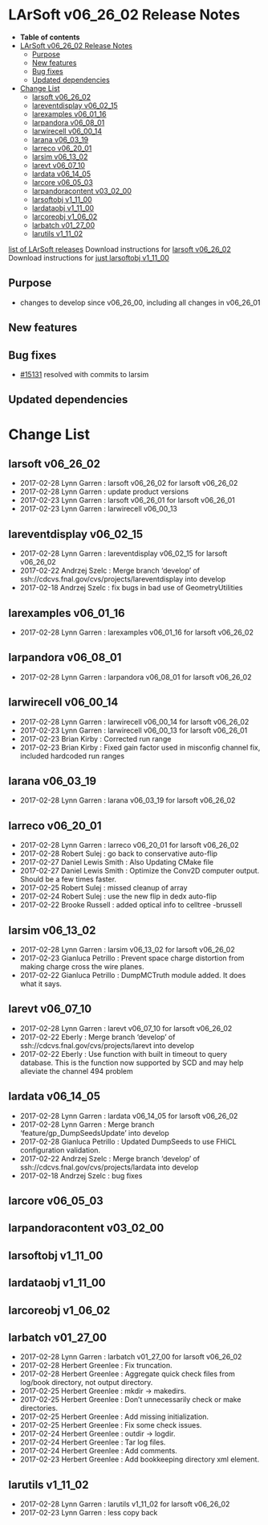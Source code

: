 LArSoft v06\_26\_02 Release Notes
======================================================================

-   **Table of contents**
-   [LArSoft v06\_26\_02 Release Notes](#LArSoft-v06_26_02-Release-Notes)
    -   [Purpose](#Purpose)
    -   [New features](#New-features)
    -   [Bug fixes](#Bug-fixes)
    -   [Updated dependencies](#Updated-dependencies)
-   [Change List](#Change-List)
    -   [larsoft v06\_26\_02](#larsoft-v06_26_02)
    -   [lareventdisplay v06\_02\_15](#lareventdisplay-v06_02_15)
    -   [larexamples v06\_01\_16](#larexamples-v06_01_16)
    -   [larpandora v06\_08\_01](#larpandora-v06_08_01)
    -   [larwirecell v06\_00\_14](#larwirecell-v06_00_14)
    -   [larana v06\_03\_19](#larana-v06_03_19)
    -   [larreco v06\_20\_01](#larreco-v06_20_01)
    -   [larsim v06\_13\_02](#larsim-v06_13_02)
    -   [larevt v06\_07\_10](#larevt-v06_07_10)
    -   [lardata v06\_14\_05](#lardata-v06_14_05)
    -   [larcore v06\_05\_03](#larcore-v06_05_03)
    -   [larpandoracontent v03\_02\_00](#larpandoracontent-v03_02_00)
    -   [larsoftobj v1\_11\_00](#larsoftobj-v1_11_00)
    -   [lardataobj v1\_11\_00](#lardataobj-v1_11_00)
    -   [larcoreobj v1\_06\_02](#larcoreobj-v1_06_02)
    -   [larbatch v01\_27\_00](#larbatch-v01_27_00)
    -   [larutils v1\_11\_02](#larutils-v1_11_02)

[list of LArSoft releases](LArSoft_release_list)
Download instructions for [larsoft v06\_26\_02](http://scisoft.fnal.gov/scisoft/bundles/larsoft/v06_26_02/larsoft-v06_26_02.html)
Download instructions for [just larsoftobj v1\_11\_00](http://scisoft.fnal.gov/scisoft/bundles/larsoftobj/v1_11_00/larsoftobj-v1_11_00.html)

Purpose
--------------------

-   changes to develop since v06\_26\_00, including all changes in v06\_26\_01

New features
------------------------------

Bug fixes
------------------------

-   [\#15131](/redmine/issues/15131 "Bug: LArG4: diffusion causes errors in SpaceCharge computation (Closed)") resolved with commits to larsim

Updated dependencies
----------------------------------------------

Change List
============================

larsoft v06\_26\_02
------------------------------------------

-   2017-02-28 Lynn Garren : larsoft v06\_26\_02 for larsoft v06\_26\_02
-   2017-02-28 Lynn Garren : update product versions
-   2017-02-23 Lynn Garren : larsoft v06\_26\_01 for larsoft v06\_26\_01
-   2017-02-23 Lynn Garren : larwirecell v06\_00\_13

lareventdisplay v06\_02\_15
----------------------------------------------------------

-   2017-02-28 Lynn Garren : lareventdisplay v06\_02\_15 for larsoft v06\_26\_02
-   2017-02-22 Andrzej Szelc : Merge branch ‘develop’ of ssh://cdcvs.fnal.gov/cvs/projects/lareventdisplay into develop
-   2017-02-18 Andrzej Szelc : fix bugs in bad use of GeometryUtilities

larexamples v06\_01\_16
--------------------------------------------------

-   2017-02-28 Lynn Garren : larexamples v06\_01\_16 for larsoft v06\_26\_02

larpandora v06\_08\_01
------------------------------------------------

-   2017-02-28 Lynn Garren : larpandora v06\_08\_01 for larsoft v06\_26\_02

larwirecell v06\_00\_14
--------------------------------------------------

-   2017-02-28 Lynn Garren : larwirecell v06\_00\_14 for larsoft v06\_26\_02
-   2017-02-23 Lynn Garren : larwirecell v06\_00\_13 for larsoft v06\_26\_01
-   2017-02-23 Brian Kirby : Corrected run range
-   2017-02-23 Brian Kirby : Fixed gain factor used in misconfig channel fix, included hardcoded run ranges

larana v06\_03\_19
----------------------------------------

-   2017-02-28 Lynn Garren : larana v06\_03\_19 for larsoft v06\_26\_02

larreco v06\_20\_01
------------------------------------------

-   2017-02-28 Lynn Garren : larreco v06\_20\_01 for larsoft v06\_26\_02
-   2017-02-28 Robert Sulej : go back to conservative auto-flip
-   2017-02-27 Daniel Lewis Smith : Also Updating CMake file
-   2017-02-27 Daniel Lewis Smith : Optimize the Conv2D computer output. Should be a few times faster.
-   2017-02-25 Robert Sulej : missed cleanup of array
-   2017-02-24 Robert Sulej : use the new flip in dedx auto-flip
-   2017-02-22 Brooke Russell : added optical info to celltree -brussell

larsim v06\_13\_02
----------------------------------------

-   2017-02-28 Lynn Garren : larsim v06\_13\_02 for larsoft v06\_26\_02
-   2017-02-23 Gianluca Petrillo : Prevent space charge distortion from making charge cross the wire planes.
-   2017-02-22 Gianluca Petrillo : DumpMCTruth module added. It does what it says.

larevt v06\_07\_10
----------------------------------------

-   2017-02-28 Lynn Garren : larevt v06\_07\_10 for larsoft v06\_26\_02
-   2017-02-22 Eberly : Merge branch ‘develop’ of ssh://cdcvs.fnal.gov/cvs/projects/larevt into develop
-   2017-02-22 Eberly : Use function with built in timeout to query database. This is the function now supported by SCD and may help alleviate the channel 494 problem

lardata v06\_14\_05
------------------------------------------

-   2017-02-28 Lynn Garren : lardata v06\_14\_05 for larsoft v06\_26\_02
-   2017-02-28 Lynn Garren : Merge branch ‘feature/gp\_DumpSeedsUpdate’ into develop
-   2017-02-28 Gianluca Petrillo : Updated DumpSeeds to use FHiCL configuration validation.
-   2017-02-22 Andrzej Szelc : Merge branch ‘develop’ of ssh://cdcvs.fnal.gov/cvs/projects/lardata into develop
-   2017-02-18 Andrzej Szelc : bug fixes

larcore v06\_05\_03
------------------------------------------

larpandoracontent v03\_02\_00
--------------------------------------------------------------

larsoftobj v1\_11\_00
----------------------------------------------

lardataobj v1\_11\_00
----------------------------------------------

larcoreobj v1\_06\_02
----------------------------------------------

larbatch v01\_27\_00
--------------------------------------------

-   2017-02-28 Lynn Garren : larbatch v01\_27\_00 for larsoft v06\_26\_02
-   2017-02-28 Herbert Greenlee : Fix truncation.
-   2017-02-28 Herbert Greenlee : Aggregate quick check files from log/book directory, not output directory.
-   2017-02-25 Herbert Greenlee : mkdir -\> makedirs.
-   2017-02-25 Herbert Greenlee : Don’t unnecessarily check or make directories.
-   2017-02-25 Herbert Greenlee : Add missing initialization.
-   2017-02-25 Herbert Greenlee : Fix some check issues.
-   2017-02-24 Herbert Greenlee : outdir -\> logdir.
-   2017-02-24 Herbert Greenlee : Tar log files.
-   2017-02-24 Herbert Greenlee : Add comments.
-   2017-02-23 Herbert Greenlee : Add bookkeeping directory xml element.

larutils v1\_11\_02
------------------------------------------

-   2017-02-28 Lynn Garren : larutils v1\_11\_02 for larsoft v06\_26\_02
-   2017-02-23 Lynn Garren : less copy back
